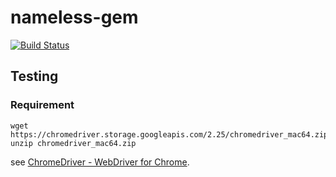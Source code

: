 # nameless-gem

[![Build Status](https://travis-ci.org/atomnook/nameless-gem.svg?branch=master)](https://travis-ci.org/atomnook/nameless-gem)


## Testing
### Requirement
```
wget https://chromedriver.storage.googleapis.com/2.25/chromedriver_mac64.zip
unzip chromedriver_mac64.zip
```

see [ChromeDriver - WebDriver for Chrome](https://sites.google.com/a/chromium.org/chromedriver/home).

